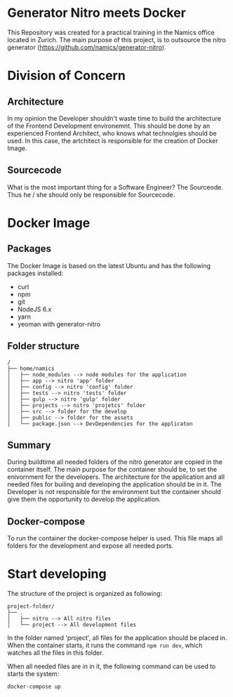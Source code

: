 # Generator Nitro meets Docker
This Repository was created for a practical training in the Namics office located in Zurich. The main purpose of this project, is to outsource the nitro generator (https://github.com/namics/generator-nitro). 

# Division of Concern
## Architecture
In my opinion the Developer shouldn't waste time to build the architecture of the Frontend Development environemnt. This should be done by an experienced Frontend Architect, who knows what technolgies should be used. In this case, the artchitect is responsible for the creation of Docker Image.

## Sourcecode
What is the most important thing for a Software Engineer? The Sourceode. Thus he / she should only be responsible for Sourcecode. 


# Docker Image
## Packages
The Docker Image is based on the latest Ubuntu and has the following packages installed: 
* curl
* npm
* git
* NodeJS 6.x
* yarn
* yeoman with generator-nitro

## Folder structure
```
/
├── home/namics
│   ├── node_modules --> node modules for the application
│   ├── app --> nitro 'app' folder
│   ├── config --> nitro 'config' folder
│   ├── tests --> nitro 'tests' folder
│   ├── gulp --> nitro 'gulp' folder
│   ├── projects --> nitro 'projetcs' folder
│   ├── src --> folder for the develop
│   ├── public --> folder for the assets
│   └── package.json --> DevDependencies for the applicaton
```
## Summary
During buildtime all needed folders of the nitro generator are copied in the container itself. The main purpose for the container should be, to set the enivornment for the developers. The architecture for the application and all needed files for builing and developing the application should be in it. The Developer is not responsible for the environment but the container should give them the opportunity to develop the application. 

## Docker-compose
To run the container the docker-compose helper is used. This file maps all folders for the development and expose all needed ports.

# Start developing
The structure of the project is organized as following:
```
project-folder/
├── .
│   ├── nitro --> All nitro files
│   └── project --> All development files
```
In the folder named 'project', all files for the application should be placed in. When the container starts, it runs the command ```npm run dev```, which watches all the files in this folder.

When all needed files are in in it, the following command can be used to starts the system:

```
docker-compose up
```